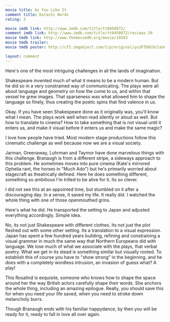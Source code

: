 ```yaml
---
movie title: As You Like It
comment title: Katachi Words
rating: 3

movie imdb link: http://www.imdb.com/title/tt0450972/
comment imdb link: http://www.imdb.com/title/tt0450972/reviews-20
movie tmdb link: http://www.themoviedb.org/movie/19103
movie tmdb trailer: 
movie tmdb poster: http://cf2.imgobject.com/t/p/original/yu1PfbDCGCtaSC5eF3ePEWG2hhz.jpg

layout: comment
---
```


Here's one of the most intriguing challenges in all the lands of imagination.

Shakespeare invented much of what it means to be a modern human. But he did so in a very constrained way of communicating. The plays were all about language and geometry on how the come to us, and within that vessel he grew images. That sparseness was what allowed him to shape the language so finely, thus creating the poetic spins that find valence in us.

Okay. If you have seen Shakespeare done as it originally was, you'll know what I mean. The plays work well when read silently or aloud as well. But how to translate to cinema? How to take something that is not visual until it enters us, and make it visual before it enters us and make the same magic?

I love how people have tried. Most modern stage productions follow this cinematic challenge as well because now we are a visual society. 

Jarman, Greenaway, Luhrman and Taymor have done marvelous things with this challenge. Branaugh is from a different stripe, a sideways approach to this problem. He sometimes moves into pure cinema (Kate's mirrored Ophelia rant, the horses in "Much Ado") but he's primarily worried about stagecraft as theatrically defined. Here he does something different, something so ambitious I'm trilled to be alive for it. Its so clever.

I did not see this at an appointed time, but stumbled on it after a discouraging day. In a sense, it saved my life. It really did. I watched the whole thing with one of those openmouthed grins.

Here's what he did. He transported the setting to Japan and adjusted everything accordingly. Simple idea. 

No, its not just Shakespeare with different clothes. Its not just the plot fleshed out with some other setting. Its a translation to a visual expression. Japan has spent a few hundred years building, refining and constraining a visual grammar in much the same way that Northern Europeans did with language. We lose much of what we associate with the plays, that verbal poetry. What we get in its stead is something similar but visually rooted. To establish this of course you have to "show strong" in the beginning, and he does with a completely wordless intrusion, an invasion of guess what? A play!

This Rosalind is exquisite, someone who knows how to shape the space around her the way British actors carefully shape their words. She anchors the whole thing, including an amazing epilogue. Really, you should save this for when you need your life saved, when you need to stroke down melancholy burrs. 

Though Branaugh ends with his familiar happydance, by then you will be ready for it, ready to fall in love all over again.